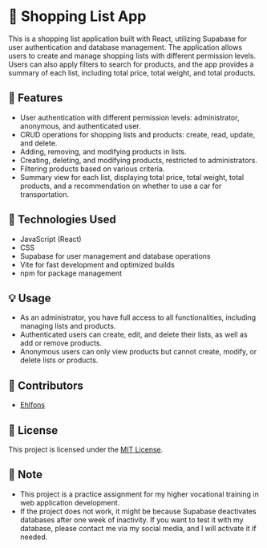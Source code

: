 # 🛒 Shopping List App

This is a shopping list application built with React, utilizing Supabase for user authentication and database management. The application allows users to create and manage shopping lists with different permission levels. Users can also apply filters to search for products, and the app provides a summary of each list, including total price, total weight, and total products.

## 🚀 Features

- User authentication with different permission levels: administrator, anonymous, and authenticated user.
- CRUD operations for shopping lists and products: create, read, update, and delete.
- Adding, removing, and modifying products in lists.
- Creating, deleting, and modifying products, restricted to administrators.
- Filtering products based on various criteria.
- Summary view for each list, displaying total price, total weight, total products, and a recommendation on whether to use a car for transportation.

## 🔧 Technologies Used

- JavaScript (React)
- CSS
- Supabase for user management and database operations
- Vite for fast development and optimized builds
- npm for package management

## 💡 Usage

- As an administrator, you have full access to all functionalities, including managing lists and products.
- Authenticated users can create, edit, and delete their lists, as well as add or remove products.
- Anonymous users can only view products but cannot create, modify, or delete lists or products.

## 👥 Contributors

- [Ehlfons](https://github.com/ehlfons)

## 📝 License

This project is licensed under the [MIT License](LICENSE).

## 📌 Note

- This project is a practice assignment for my higher vocational training in web application development.
- If the project does not work, it might be because Supabase deactivates databases after one week of inactivity. If you want to test it with my database, please contact me via my social media, and I will activate it if needed.
